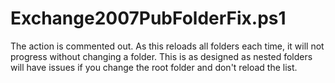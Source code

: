 # Exchange2007PubFolderFix.ps1
The action is commented out. As this reloads all folders each time, it will not progress without changing a folder. This is as designed as nested folders will have issues if you change the root folder and don't reload the list.
